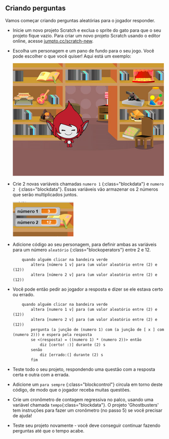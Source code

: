 ## Criando perguntas

Vamos começar criando perguntas aleatórias para o jogador responder.

+ Inicie um novo projeto Scratch e exclua o sprite do gato para que o seu projeto fique vazio. Para criar um novo projeto Scratch usando o editor online, acesse <a href="http://jumpto.cc/scratch-new" target="_blank">jumpto.cc/scratch-new</a>.

+ Escolha um personagem e um pano de fundo para o seu jogo. Você pode escolher o que você quiser! Aqui está um exemplo:
    
    ![captura de tela](images/brain-setting.png)

+ Crie 2 novas variáveis ​​chamadas `numero 1` {:class="blockdata"} e `numero 2 ` {:class="blockdata"}. Essas variáveis ​​vão armazenar os 2 números que serão multiplicados juntos.
    
    ![captura de tela](images/brain-variables.png)

+ Adicione código ao seu personagem, para definir ambas as variáveis ​​para um número `aleatório` {:class="blockoperators"} entre 2 e 12.
    
    ```blocks
        quando alguém clicar na bandeira verde
            altera [número 1 v] para (um valor aleatório entre (2) e (12))
            altera [número 2 v] para (um valor aleatório entre (2) e (12))
    ```

+ Você pode então pedir ao jogador a resposta e dizer se ele estava certo ou errado.
    
    ```blocks
        quando alguém clicar na bandeira verde
            altera [numero 1 v] para (um valor aleatório entre (2) e (12))
            altera [numero 2 v] para (um valor aleatório entre (2) e (12))
            pergunta (a junção de (numero 1) com (a junção de [ x ] com (numero 2))) e espera pela resposta
            se <(resposta) = ((numero 1) * (numero 2))> então 
                diz [certo! :)] durante (2) s
            senão
                diz [errado:(] durante (2) s
            fim
    ```

+ Teste todo o seu projeto, respondendo uma questão com a resposta certa e outra com a errada.

+ Adicione um `para sempre` {:class="blockcontrol"} circula em torno deste código, de modo que o jogador receba muitas questões.

+ Crie um cronômetro de contagem regressiva no palco, usando uma variável chamada `tempo`{:class="blockdata"}. O projeto 'Ghostbusters' tem instruções para fazer um cronômetro (no passo 5) se você precisar de ajuda!

+ Teste seu projeto novamente - você deve conseguir continuar fazendo perguntas até que o tempo acabe.